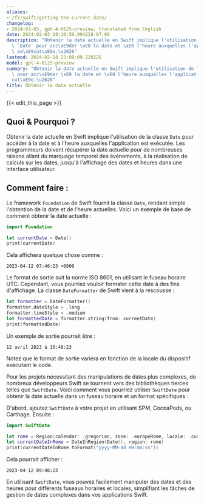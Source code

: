 ```yaml
---
aliases:
- /fr/swift/getting-the-current-date/
changelog:
- 2024-02-03, gpt-4-0125-preview, translated from English
date: 2024-02-03 19:10:56.994228-07:00
description: "Obtenir la date actuelle en Swift implique l'utilisation de la classe\
  \ `Date` pour acc\xE9der \xE0 la date et \xE0 l'heure auxquelles l'application est\
  \ ex\xE9cut\xE9e.\u2026"
lastmod: 2024-02-18 23:09:09.220226
model: gpt-4-0125-preview
summary: "Obtenir la date actuelle en Swift implique l'utilisation de la classe `Date`\
  \ pour acc\xE9der \xE0 la date et \xE0 l'heure auxquelles l'application est ex\xE9\
  cut\xE9e.\u2026"
title: Obtenir la date actuelle
---
```


{{< edit_this_page >}}

## Quoi & Pourquoi ?
Obtenir la date actuelle en Swift implique l'utilisation de la classe `Date` pour accéder à la date et à l'heure auxquelles l'application est exécutée. Les programmeurs doivent récupérer la date actuelle pour de nombreuses raisons allant du marquage temporel des événements, à la réalisation de calculs sur les dates, jusqu'à l'affichage des dates et heures dans une interface utilisateur.

## Comment faire :
Le framework `Foundation` de Swift fournit la classe `Date`, rendant simple l'obtention de la date et de l'heure actuelles. Voici un exemple de base de comment obtenir la date actuelle :

```swift
import Foundation

let currentDate = Date()
print(currentDate)
```

Cela affichera quelque chose comme :

```
2023-04-12 07:46:23 +0000
```

Le format de sortie suit la norme ISO 8601, en utilisant le fuseau horaire UTC. Cependant, vous pourriez vouloir formater cette date à des fins d'affichage. La classe `DateFormatter` de Swift vient à la rescousse :

```swift
let formatter = DateFormatter()
formatter.dateStyle = .long
formatter.timeStyle = .medium
let formattedDate = formatter.string(from: currentDate)
print(formattedDate)
```

Un exemple de sortie pourrait être :

```
12 avril 2023 à 10:46:23
```

Notez que le format de sortie variera en fonction de la locale du dispositif exécutant le code.

Pour les projets nécessitant des manipulations de dates plus complexes, de nombreux développeurs Swift se tournent vers des bibliothèques tierces telles que `SwiftDate`. Voici comment vous pourriez utiliser `SwiftDate` pour obtenir la date actuelle dans un fuseau horaire et un format spécifiques :

D'abord, ajoutez `SwiftDate` à votre projet en utilisant SPM, CocoaPods, ou Carthage. Ensuite :

```swift
import SwiftDate

let rome = Region(calendar: .gregorian, zone: .europeRome, locale: .current)
let currentDateInRome = DateInRegion(Date(), region: rome)
print(currentDateInRome.toFormat("yyyy-MM-dd HH:mm:ss"))
```

Cela pourrait afficher :

```
2023-04-12 09:46:23
```

En utilisant `SwiftDate`, vous pouvez facilement manipuler des dates et des heures pour différents fuseaux horaires et locales, simplifiant les tâches de gestion de dates complexes dans vos applications Swift.
